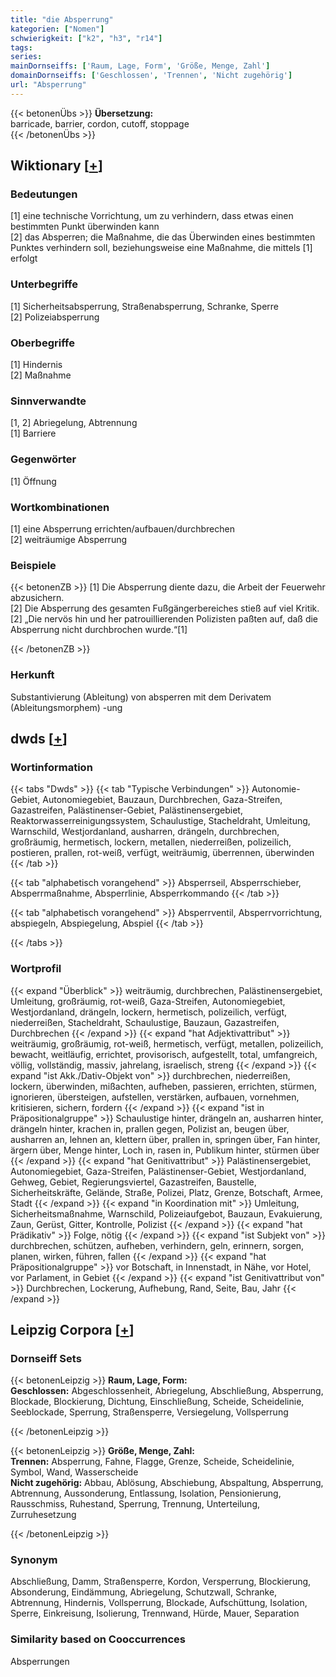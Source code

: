 ```yaml
---
title: "die Absperrung"
kategorien: ["Nomen"]
schwierigkeit: ["k2", "h3", "r14"]
tags:
series:
mainDornseiffs: ['Raum, Lage, Form', 'Größe, Menge, Zahl']
domainDornseiffs: ['Geschlossen', 'Trennen', 'Nicht zugehörig']
url: "Absperrung"
---
```


{{< betonenÜbs >}}
**Übersetzung:**  
barricade, barrier, cordon, cutoff, stoppage  
{{< /betonenÜbs >}}

## Wiktionary [[+](https://de.wiktionary.org/wiki/Absperrung)]

### Bedeutungen
[1] eine technische Vorrichtung, um zu verhindern, dass etwas einen bestimmten Punkt überwinden kann  
[2] das Absperren; die Maßnahme, die das Überwinden eines bestimmten Punktes verhindern soll, beziehungsweise eine Maßnahme, die mittels [1] erfolgt  

### Unterbegriffe
[1] Sicherheitsabsperrung, Straßenabsperrung, Schranke, Sperre  
[2] Polizeiabsperrung  

### Oberbegriffe
[1] Hindernis  
[2] Maßnahme  

### Sinnverwandte
[1, 2] Abriegelung, Abtrennung  
[1] Barriere  

### Gegenwörter
[1] Öffnung  

### Wortkombinationen
[1] eine Absperrung errichten/aufbauen/durchbrechen  
[2] weiträumige Absperrung  

### Beispiele
{{< betonenZB >}}
[1] Die Absperrung diente dazu, die Arbeit der Feuerwehr abzusichern.  
[2] Die Absperrung des gesamten Fußgängerbereiches stieß auf viel Kritik.  
[2] „Die nervös hin und her patrouillierenden Polizisten paßten auf, daß die Absperrung nicht durchbrochen wurde.“[1]  

{{< /betonenZB >}}
### Herkunft
Substantivierung (Ableitung) von absperren mit dem Derivatem (Ableitungsmorphem) -ung  



## dwds [[+](https://www.dwds.de/wb/Absperrung)]

### Wortinformation
{{< tabs "Dwds" >}}
{{< tab "Typische Verbindungen" >}}
Autonomie-Gebiet, Autonomiegebiet, Bauzaun, Durchbrechen, Gaza-Streifen, Gazastreifen, Palästinenser-Gebiet, Palästinensergebiet, Reaktorwasserreinigungssystem, Schaulustige, Stacheldraht, Umleitung, Warnschild, Westjordanland, ausharren, drängeln, durchbrechen, großräumig, hermetisch, lockern, metallen, niederreißen, polizeilich, postieren, prallen, rot-weiß, verfügt, weiträumig, überrennen, überwinden
{{< /tab >}}

{{< tab "alphabetisch vorangehend" >}}
Absperrseil, Absperrschieber, Absperrmaßnahme, Absperrlinie, Absperrkommando
{{< /tab >}}

{{< tab "alphabetisch vorangehend" >}}
Absperrventil, Absperrvorrichtung, abspiegeln, Abspiegelung, Abspiel
{{< /tab >}}

{{< /tabs >}}

### Wortprofil
{{< expand "Überblick" >}} weiträumig, durchbrechen, Palästinensergebiet, Umleitung, großräumig, rot-weiß, Gaza-Streifen, Autonomiegebiet, Westjordanland, drängeln, lockern, hermetisch, polizeilich, verfügt, niederreißen, Stacheldraht, Schaulustige, Bauzaun, Gazastreifen, Durchbrechen {{< /expand >}}
{{< expand "hat Adjektivattribut" >}} weiträumig, großräumig, rot-weiß, hermetisch, verfügt, metallen, polizeilich, bewacht, weitläufig, errichtet, provisorisch, aufgestellt, total, umfangreich, völlig, vollständig, massiv, jahrelang, israelisch, streng {{< /expand >}}
{{< expand "ist Akk./Dativ-Objekt von" >}} durchbrechen, niederreißen, lockern, überwinden, mißachten, aufheben, passieren, errichten, stürmen, ignorieren, übersteigen, aufstellen, verstärken, aufbauen, vornehmen, kritisieren, sichern, fordern {{< /expand >}}
{{< expand "ist in Präpositionalgruppe" >}} Schaulustige hinter, drängeln an, ausharren hinter, drängeln hinter, krachen in, prallen gegen, Polizist an, beugen über, ausharren an, lehnen an, klettern über, prallen in, springen über, Fan hinter, ärgern über, Menge hinter, Loch in, rasen in, Publikum hinter, stürmen über {{< /expand >}}
{{< expand "hat Genitivattribut" >}} Palästinensergebiet, Autonomiegebiet, Gaza-Streifen, Palästinenser-Gebiet, Westjordanland, Gehweg, Gebiet, Regierungsviertel, Gazastreifen, Baustelle, Sicherheitskräfte, Gelände, Straße, Polizei, Platz, Grenze, Botschaft, Armee, Stadt {{< /expand >}}
{{< expand "in Koordination mit" >}} Umleitung, Sicherheitsmaßnahme, Warnschild, Polizeiaufgebot, Bauzaun, Evakuierung, Zaun, Gerüst, Gitter, Kontrolle, Polizist {{< /expand >}}
{{< expand "hat Prädikativ" >}} Folge, nötig {{< /expand >}}
{{< expand "ist Subjekt von" >}} durchbrechen, schützen, aufheben, verhindern, geln, erinnern, sorgen, planen, wirken, führen, fallen {{< /expand >}}
{{< expand "hat Präpositionalgruppe" >}} vor Botschaft, in Innenstadt, in Nähe, vor Hotel, vor Parlament, in Gebiet {{< /expand >}}
{{< expand "ist Genitivattribut von" >}} Durchbrechen, Lockerung, Aufhebung, Rand, Seite, Bau, Jahr {{< /expand >}}

## Leipzig Corpora [[+](https://corpora.uni-leipzig.de/en/res?word=Absperrung&corpusId=deu_newscrawl-public_2018)]

### Dornseiff Sets
{{< betonenLeipzig >}}
**Raum, Lage, Form:**  
**Geschlossen:** Abgeschlossenheit, Abriegelung, Abschließung, Absperrung, Blockade, Blockierung, Dichtung, Einschließung, Scheide, Scheidelinie, Seeblockade, Sperrung, Straßensperre, Versiegelung, Vollsperrung  

{{< /betonenLeipzig >}}


{{< betonenLeipzig >}}
**Größe, Menge, Zahl:**  
**Trennen:** Absperrung, Fahne, Flagge, Grenze, Scheide, Scheidelinie, Symbol, Wand, Wasserscheide  
**Nicht zugehörig:** Abbau, Ablösung, Abschiebung, Abspaltung, Absperrung, Abtrennung, Aussonderung, Entlassung, Isolation, Pensionierung, Rausschmiss, Ruhestand, Sperrung, Trennung, Unterteilung, Zurruhesetzung  

{{< /betonenLeipzig >}}

### Synonym
Abschließung, Damm, Straßensperre, Kordon, Versperrung, Blockierung, Absonderung, Eindämmung, Abriegelung, Schutzwall, Schranke, Abtrennung, Hindernis, Vollsperrung, Blockade, Aufschüttung, Isolation, Sperre, Einkreisung, Isolierung, Trennwand, Hürde, Mauer, Separation


### Similarity based on Cooccurrences
Absperrungen

